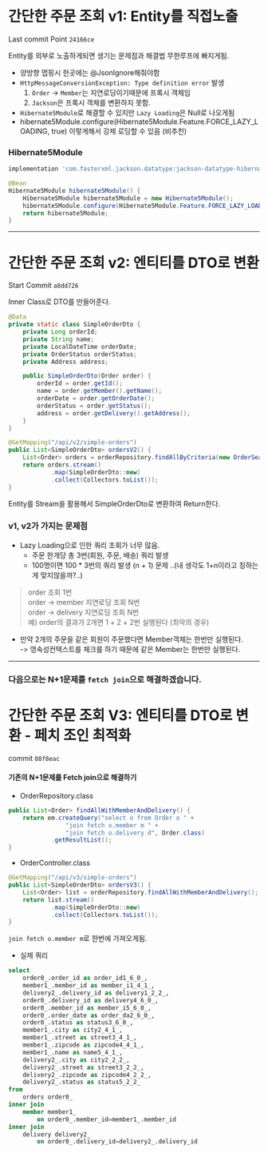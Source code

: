 # 간단한 주문 조회 v1: Entity를 직접노출   

Last commit Point `24166ce`   

Entity를 외부로 노출하게되면 생기는 문제점과 해결법
무한루프에 빠지게됨.
- 양방향 맵핑시 한곳에는 @JsonIgnore해줘야함
- `HttpMessageConversionException: Type definition error` 발생
     1. `Order` -> `Member`는 지연로딩이기때문에 프록시 객체임
     2. `Jackson`은 프록시 객체를 변환하지 못함.
- `Hibernate5Module`로 해결할 수 있지만 `Lazy Loading`은 Null로 나오게됨
- hibernate5Module.configure(Hibernate5Module.Feature.FORCE_LAZY_LOADING, true) 이렇게해서 강제 로딩할 수 있음 (비추천)


### Hibernate5Module

```gradle
implementation 'com.fasterxml.jackson.datatype:jackson-datatype-hibernate5'
```

```java
@Bean
Hibernate5Module hibernate5Module() {
    Hibernate5Module hibernate5Module = new Hibernate5Module();
    hibernate5Module.configure(Hibernate5Module.Feature.FORCE_LAZY_LOADING, true);
    return hibernate5Module;
}
```

---
   
# 간단한 주문 조회 v2: 엔티티를 DTO로 변환

Start Commit `a8dd726`

Inner Class로 DTO를 만들어준다.
```java
@Data
private static class SimpleOrderDto {
    private Long orderId;
    private String name;
    private LocalDateTime orderDate;
    private OrderStatus orderStatus;
    private Address address;

    public SimpleOrderDto(Order order) {
        orderId = order.getId();
        name = order.getMember().getName();
        orderDate = order.getOrderDate();
        orderStatus = order.getStatus();
        address = order.getDelivery().getAddress();
    }
}
```

```java
@GetMapping("/api/v2/simple-orders")
public List<SimpleOrderDto> ordersV2() {
    List<Order> orders = orderRepository.findAllByCriteria(new OrderSearch());
    return orders.stream()
            .map(SimpleOrderDto::new)
            .collect(Collectors.toList());
}
```
Entity를 Stream을 활용해서 SimpleOrderDto로 변환하여 Return한다.


### v1, v2가 가지는 문제점
- Lazy Loading으로 인한 쿼리 조회가 너무 많음.
    - 주문 한개당 총 3번(회원, 주문, 배송) 쿼리 발생
    - 100명이면 100 * 3번의 쿼리 발생 (n + 1) 문제 ..(내 생각도 1+n이라고 칭하는게 맞지않을까?..)   

> order 조회 1번   
> order -> member 지연로딩 조회 N번   
> order -> delivery 지연로딩 조회 N번   
> 예) order의 결과가 2개면 1 + 2 + 2번 실행된다 (최악의 경우)

* 만약 2개의 주문을 같은 회원이 주문했다면 Member객체는 한번만 실행된다.   
-> 영속성컨텍스트를 체크를 하기 때문에 같은 Member는 한번만 실행된다.

---
### 다음으로는 N+1문제를 `fetch join`으로 해결하겠습니다.


# 간단한 주문 조회 V3: 엔티티를 DTO로 변환 - 페치 조인 최적화

commit `08f8eac`

#### 기존의 N+1문제를 Fetch join으로 해결하기
- OrderRepository.class
```java
public List<Order> findAllWithMemberAndDelivery() {
    return em.createQuery("select o from Order o " +
                "join fetch o.member m " +
                "join fetch o.delivery d", Order.class)
            .getResultList();
}
```
- OrderController.class
```java
@GetMapping("/api/v3/simple-orders")
public List<SimpleOrderDto> ordersV3() {
    List<Order> list = orderRepository.findAllWithMemberAndDelivery();
    return list.stream()
            .map(SimpleOrderDto::new)
            .collect(Collectors.toList());
}
```
`join fetch o.member m`로 한번에 가져오게됨.

- 실제 쿼리
```sql
select
    order0_.order_id as order_id1_6_0_,
    member1_.member_id as member_i1_4_1_,
    delivery2_.delivery_id as delivery1_2_2_,
    order0_.delivery_id as delivery4_6_0_,
    order0_.member_id as member_i5_6_0_,
    order0_.order_date as order_da2_6_0_,
    order0_.status as status3_6_0_,
    member1_.city as city2_4_1_,
    member1_.street as street3_4_1_,
    member1_.zipcode as zipcode4_4_1_,
    member1_.name as name5_4_1_,
    delivery2_.city as city2_2_2_,
    delivery2_.street as street3_2_2_,
    delivery2_.zipcode as zipcode4_2_2_,
    delivery2_.status as status5_2_2_ 
from
    orders order0_ 
inner join
    member member1_ 
        on order0_.member_id=member1_.member_id 
inner join
    delivery delivery2_ 
        on order0_.delivery_id=delivery2_.delivery_id

```